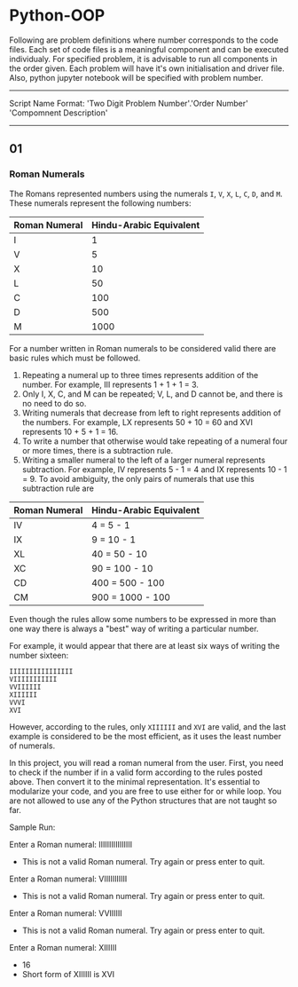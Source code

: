 # Python-OOP
Following are problem definitions where number corresponds to the code files. Each set of code files is a meaningful component and can be executed individualy. For specified problem, it is advisable to run all components in the order given. Each problem will have it's own initialisation and driver file. Also, python jupyter notebook will be specified with problem number.
<hr>
Script Name Format: 'Two Digit Problem Number'.'Order Number' 'Compomnent Description'
<hr>

## 01

### Roman Numerals

The Romans represented numbers using the numerals ``I``, ``V``, ``X``, ``L``, ``C``, ``D``, and ``M``. These numerals represent the following numbers:

|Roman Numeral	|Hindu-Arabic Equivalent|
|:---|:---|
|I	|1|
|V	|5|
|X	|10|
|L	|50|
|C	|100|
|D	|500|
|M	|1000|


For a number written in Roman numerals to be considered valid there are basic rules which must be followed. 
1. Repeating a numeral up to three times represents addition of the number. For example, III represents 1 + 1 + 1 = 3. 
2. Only I, X, C, and M can be repeated; V, L, and D cannot be, and there is no need to do so.
3. Writing numerals that decrease from left to right represents addition of the numbers. For example, LX represents 50 + 10 = 60 and XVI represents 10 + 5 + 1 = 16.
4. To write a number that otherwise would take repeating of a numeral four or more times, there is a subtraction rule. 
5. Writing a smaller numeral to the left of a larger numeral represents subtraction. For example, IV represents 5 - 1 = 4 and IX represents 10 - 1 = 9. To avoid ambiguity, the only pairs of numerals that use this subtraction rule are

|Roman Numeral	|Hindu-Arabic Equivalent|
|:---------------|:-----------------------|
|IV	|4 = 5 - 1|
|IX	|9 = 10 - 1|
|XL	|40 = 50 - 10|
|XC	|90 = 100 - 10|
|CD	|400 = 500 - 100|
|CM	|900 = 1000 - 100|

Even though the rules allow some numbers to be expressed in more than one way there is always a "best" way of writing a particular number.

For example, it would appear that there are at least six ways of writing the number sixteen:
```
IIIIIIIIIIIIIIII
VIIIIIIIIIII
VVIIIIII
XIIIIII
VVVI
XVI
```
However, according to the rules, only ``XIIIIII`` and ``XVI`` are valid, and the last example is considered to be the most efficient, as it uses the least number of numerals.

In this project, you will read a roman numeral from the user. First, you need to check if the number if in a valid form according to the rules posted above. Then convert it to the minimal representation. It's essential to modularize your code, and you are free to use either for or while loop. You are not allowed to use any of the Python structures that are not taught so far. 

Sample Run:

Enter a Roman numeral: IIIIIIIIIIIIIIII
- This is not a valid Roman numeral. Try again or press enter to quit.

Enter a Roman numeral: VIIIIIIIIIII
- This is not a valid Roman numeral. Try again or press enter to quit.

Enter a Roman numeral: VVIIIIII
- This is not a valid Roman numeral. Try again or press enter to quit.

Enter a Roman numeral: XIIIIII
- 16
- Short form of XIIIIII is XVI
